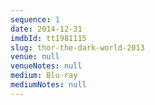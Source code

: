 ```yaml
---
sequence: 1
date: 2014-12-31
imdbId: tt1981115
slug: thor-the-dark-world-2013
venue: null
venueNotes: null
medium: Blu-ray
mediumNotes: null
---
```


